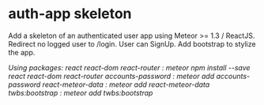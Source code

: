 # auth-app skeleton

Add a skeleton of an authenticated user app using Meteor >= 1.3 / ReactJS. 
Redirect no logged user to /login. User can SignUp. Add bootstrap to stylize the app.


*Using packages:
react react-dom react-router : meteor npm install --save react react-dom react-router
accounts-password : meteor add accounts-password
react-meteor-data : meteor add react-meteor-data
twbs:bootstrap : meteor add twbs:bootstrap*
